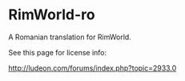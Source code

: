 RimWorld-ro
===========

A Romanian translation for RimWorld.

See this page for license info:

http://ludeon.com/forums/index.php?topic=2933.0

